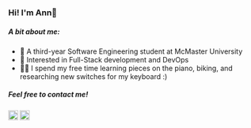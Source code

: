 ### Hi! I'm Ann👋

##### A bit about me: 
- 🎒 A third-year Software Engineering student at McMaster University
- 🌴 Interested in Full-Stack development and DevOps
- 🚵‍♀️ I spend my free time learning pieces on the piano, biking, and researching new switches for my keyboard :) 

##### Feel free to contact me!
<a href="shia15@mcmaster.ca">
  <img align="left" alt="Ann's email" width="20px" src="https://simpleicons.now.sh/gmail/495f7e" />
</a>
<a href="https://www.linkedin.com/in/annshi1/">
  <img align="left" alt="Ann's LinkedIn" width="20px" src="https://simpleicons.now.sh/linkedin/495f7e" />
</a>
